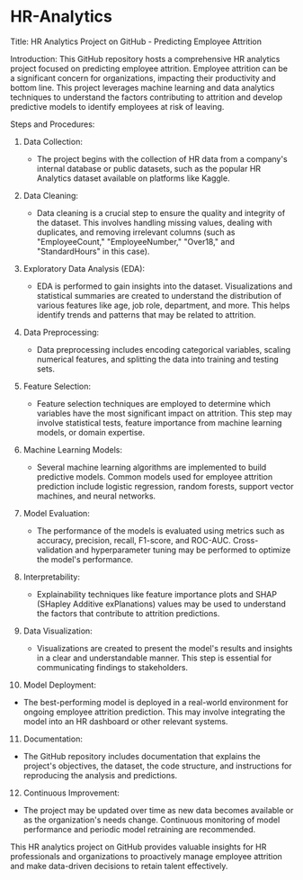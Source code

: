 # HR-Analytics
Title: HR Analytics Project on GitHub - Predicting Employee Attrition

Introduction:
This GitHub repository hosts a comprehensive HR analytics project focused on predicting employee attrition. Employee attrition can be a significant concern for organizations, impacting their productivity and bottom line. This project leverages machine learning and data analytics techniques to understand the factors contributing to attrition and develop predictive models to identify employees at risk of leaving.

Steps and Procedures:

1. Data Collection:
   - The project begins with the collection of HR data from a company's internal database or public datasets, such as the popular HR Analytics dataset available on platforms like Kaggle.

2. Data Cleaning:
   - Data cleaning is a crucial step to ensure the quality and integrity of the dataset. This involves handling missing values, dealing with duplicates, and removing irrelevant columns (such as "EmployeeCount," "EmployeeNumber," "Over18," and "StandardHours" in this case).

3. Exploratory Data Analysis (EDA):
   - EDA is performed to gain insights into the dataset. Visualizations and statistical summaries are created to understand the distribution of various features like age, job role, department, and more. This helps identify trends and patterns that may be related to attrition.

4. Data Preprocessing:
   - Data preprocessing includes encoding categorical variables, scaling numerical features, and splitting the data into training and testing sets.

5. Feature Selection:
   - Feature selection techniques are employed to determine which variables have the most significant impact on attrition. This step may involve statistical tests, feature importance from machine learning models, or domain expertise.

6. Machine Learning Models:
   - Several machine learning algorithms are implemented to build predictive models. Common models used for employee attrition prediction include logistic regression, random forests, support vector machines, and neural networks.

7. Model Evaluation:
   - The performance of the models is evaluated using metrics such as accuracy, precision, recall, F1-score, and ROC-AUC. Cross-validation and hyperparameter tuning may be performed to optimize the model's performance.

8. Interpretability:
   - Explainability techniques like feature importance plots and SHAP (SHapley Additive exPlanations) values may be used to understand the factors that contribute to attrition predictions.

9. Data Visualization:
   - Visualizations are created to present the model's results and insights in a clear and understandable manner. This step is essential for communicating findings to stakeholders.

10. Model Deployment:
   - The best-performing model is deployed in a real-world environment for ongoing employee attrition prediction. This may involve integrating the model into an HR dashboard or other relevant systems.

11. Documentation:
   - The GitHub repository includes documentation that explains the project's objectives, the dataset, the code structure, and instructions for reproducing the analysis and predictions.

12. Continuous Improvement:
   - The project may be updated over time as new data becomes available or as the organization's needs change. Continuous monitoring of model performance and periodic model retraining are recommended.

This HR analytics project on GitHub provides valuable insights for HR professionals and organizations to proactively manage employee attrition and make data-driven decisions to retain talent effectively.
